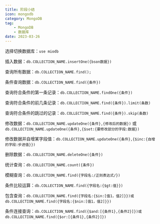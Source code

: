 ```yaml
---
title: 阶段小结
icon: mongodb
category: MongoDB
tag:
    - MongoDB
    - 数据库
date: 2023-03-26
---
```


选择切换数据库：`use miodb`

插入数据：`db.COLLECTION_NAME.insertOne({bson数据})`

查询所有数据：`db.COLLECTION_NAME.find();`

条件查询数据：`db.COLLECTION_NAME.find({条件})`

查询符合条件的第一条记录：`db.COLLECTION_NAME.findOne({条件})`

查询符合条件的前几条记录：`db.COLLECTION_NAME.find({条件}).limit(条数)`

查询符合条件的跳过的记录：`db.COLLECTION_NAME.find({条件}).skip(条数)`

修改数据：`db.COLLECTION_NAME.updateOne({条件},{修改后的数据})` 或`db.COLLECTION_NAME.updateOne({条件},{$set:{要修改部分的字段:数据})`

修改数据并自增某字段值：`db.COLLECTION_NAME.updateOne({条件},{$inc:{自增的字段:步进值}})`

删除数据：`db.COLLECTION_NAME.deleteOne({条件})`

统计查询：`db.COLLECTION_NAME.count({条件})`

模糊查询：`db.COLLECTION_NAME.find({字段名:/正则表达式/})`

条件比较运算：`db.COLLECTION_NAME.find({字段名:{$gt:值}})`

包含查询：`db.COLLECTION_NAME.find({字段名:{$in:[值1，值2]}})或db.COLLECTION_NAME.find({字段名:{$nin:[值1，值2]}})`

条件连接查询：`db.COLLECTION_NAME.find({$and:[{条件1},{条件2}]})或db.COLLECTION_NAME.find({$or:[{条件1},{条件2}]})`


